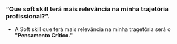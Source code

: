 ### “Que soft skill terá mais relevância na minha trajetória profissional?”. 

- A Soft skill que terá mais relevância na minha tragetória será o **"Pensamento Crítico."**
